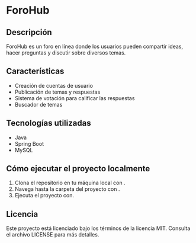 # ForoHub

## Descripción

ForoHub es un foro en línea donde los usuarios pueden compartir ideas, hacer preguntas y discutir sobre diversos temas.

## Características

- Creación de cuentas de usuario
- Publicación de temas y respuestas
- Sistema de votación para calificar las respuestas
- Buscador de temas

## Tecnologías utilizadas

- Java
- Spring Boot
- MySQL

## Cómo ejecutar el proyecto localmente

1. Clona el repositorio en tu máquina local con .
2. Navega hasta la carpeta del proyecto con .
3. Ejecuta el proyecto con.

## Licencia

Este proyecto está licenciado bajo los términos de la licencia MIT. Consulta el archivo LICENSE para más detalles.
